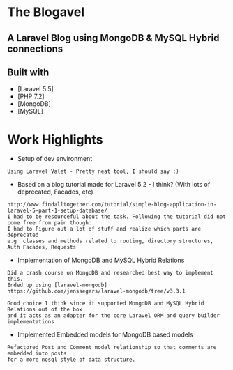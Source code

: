 # The Blogavel
## A Laravel Blog using MongoDB & MySQL Hybrid connections

## Built with
* [Laravel 5.5]
* [PHP 7.2]
* [MongoDB]
* [MySQL]

# Work Highlights

* Setup of dev environment
```
Using Laravel Valet - Pretty neat tool, I should say :)
```

* Based on a blog tutorial made for Laravel 5.2 - I think? (With lots of deprecated, Facades, etc)
```
http://www.findalltogether.com/tutorial/simple-blog-application-in-laravel-5-part-1-setup-database/
I had to be resourceful about the task. Following the tutorial did not come free from pain though:
I had to Figure out a lot of stuff and realize which parts are deprecated
e.g  classes and methods related to routing, directory structures, Auth Facades, Requests
```
* Implementation of MongoDB and MySQL Hybrid Relations
```
Did a crash course on MongoDB and researched best way to implement this.
Ended up using [laravel-mongodb] https://github.com/jenssegers/laravel-mongodb/tree/v3.3.1

Good choice I think since it supported MongoDB and MySQL Hybrid Relations out of the box
and it acts as an adapter for the core Laravel ORM and query builder implementations
```

* Implemented Embedded models for MongoDB based models
```
Refactored Post and Comment model relationship so that comments are embedded into posts
for a more nosql style of data structure.
```
